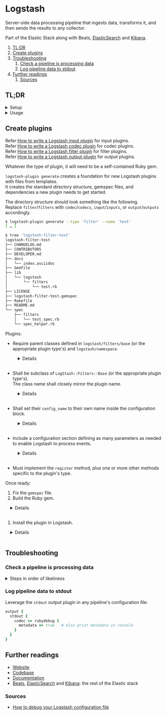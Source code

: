 # Logstash

Server-side data processing pipeline that ingests data, transforms it, and then sends the results to any collector.

Part of the Elastic Stack along with Beats, [ElasticSearch] and [Kibana].

1. [TL;DR](#tldr)
1. [Create plugins](#create-plugins)
1. [Troubleshooting](#troubleshooting)
   1. [Check a pipeline is processing data](#check-a-pipeline-is-processing-data)
   1. [Log pipeline data to stdout](#log-pipeline-data-to-stdout)
1. [Further readings](#further-readings)
   1. [Sources](#sources)

## TL;DR

<details>
  <summary>Setup</summary>

```sh
dnf install 'logstash'
docker pull 'logstash:7.17.27'
yum install 'logstash'
```

</details>

<details>
  <summary>Usage</summary>

```sh
# Start the service.
docker run --rm --detach --name 'logstash' --publish '5044:5044' 'logstash:7.17.27'

# Get a shell in the docker image.
docker run --rm -ti --name 'logstash' --entrypoint 'bash' 'logstash:7.17.27'

# Validate configuration files.
logstash -tf 'config.conf'
logstash --config.test_and_exit --path.config 'config.conf' --api.enabled='false'
docker run --rm --name 'logstash' -v "$PWD:/usr/share/logstash/custom-config" 'logstash:7.17.7' \
  --api.enabled='false' --config.test_and_exit --path.config 'staging.conf'
# Should `path.config` be a directory, loads and checks *all* files in it as if they were a *single* pipeline.
logstash --config.test_and_exit --path.config 'configDir' --log.level='debug'
docker run --rm -ti -v "$PWD:/usr/share/logstash/custom-dir" 'docker.io/library/logstash:7.17.27' -tf 'custom-dir'

# Automatically reload configuration files on change.
# Default interval is '3s'.
logstash … --config.reload.automatic
logstash … --config.reload.automatic --config.reload.interval '5s'

# Force configuration files reload and restart the pipelines.
# Does not really seem to work, honestly. Just restart the whole service.
kill -SIGHUP '14175'
pkill --signal 'SIGHUP' 'logstash'


# Install plugins.
logstash-plugin install 'logstash-output-loki'

# List installed plugins.
logstash-plugin list
logstash-plugin list --verbose
logstash-plugin list '*namefragment*'
logstash-plugin list --group 'output'


# Get Logstash's status.
curl -fsS 'localhost:9600/_health_report?pretty'

# Get pipelines' statistics.
curl -fsS 'localhost:9600/_node/stats/pipelines?pretty'
curl -fsS 'localhost:9600/_node/stats/pipelines/somePipeline?pretty'
```

```rb
input {
  file {
    path => "/var/log/logstash/logstash-plain.log"
  }
  syslog {
    port => 9292
    codec => "json"
  }
  tcp {
    port => 9191
    codec => "json"
  }
}

filter {
  grok {
    match => { "message" => "\[%{TIMESTAMP_ISO8601:timestamp}\]\[%{LOGLEVEL:loglevel}\] .+" }
  }
  json {
    skip_on_invalid_json => true
    source => "message"
    add_tag => ["json_body"]
  }
  mutate {
    add_field => {
      "cluster" => "eu-west-1"
      "job" => "logstash"
    }
    replace => { "type" => "stream"}
    remove_field => [ "src" ]
  }

  if [loglevel] != "ERROR" and [loglevel] != "WARN" {
    drop { }
  }
}

output {
  loki {
    url => "http://loki.example.org:3100/loki/api/v1/push"
  }
  opensearch {
    hosts => [ "https://os.example.org:443" ]
    auth_type => {
      type => 'aws_iam'
      region => 'eu-west-1'
    }
    index => "something-%{+YYYY.MM.dd}"
    action => "create"
  }
  stdout { codec => rubydebug }
  file {
    path => "/tmp/debug.json"
  }
}
```

</details>

<!-- Uncomment if used
<details>
  <summary>Real world use cases</summary>

```sh
```

</details>
-->

## Create plugins

Refer [How to write a Logstash input plugin] for input plugins.<br/>
Refer [How to write a Logstash codec plugin] for codec plugins.<br/>
Refer [How to write a Logstash filter plugin] for filter plugins.<br/>
Refer [How to write a Logstash output plugin] for output plugins.

Whatever the type of plugin, it will need to be a self-contained Ruby gem.

`logstash-plugin generate` creates a foundation for new Logstash plugins with files from templates.<br/>
It creates the standard directory structure, gemspec files, and dependencies a new plugin needs to get started.

The directory structure should look something like the following.<br/>
Replace `filter`/`filters` with `codec`/`codecs`, `input`/`inputs`, or `output`/`outputs` accordingly.

```sh
$ logstash-plugin generate --type 'filter' --name 'test'
[ … ]

$ tree 'logstash-filter-test'
logstash-filter-test
├── CHANGELOG.md
├── CONTRIBUTORS
├── DEVELOPER.md
├── docs
│   └── index.asciidoc
├── Gemfile
├── lib
│   └── logstash
│       └── filters
│           └── test.rb
├── LICENSE
├── logstash-filter-test.gemspec
├── Rakefile
├── README.md
└── spec
    ├── filters
    │   └── test_spec.rb
    └── spec_helper.rb
```

Plugins:

- Require parent classes defined in `logstash/filters/base` (or the appropriate plugin type's) and `logstash/namespace`.

  <details style="padding: 0 0 1rem 1rem">

  ```rb
  require "logstash/filters/base"
  require "logstash/namespace"
  ```

  </details>

- Shall be subclass of `LogStash::Filters::Base` (or the appropriate plugin type's).<br/>
  The class name shall closely mirror the plugin name.

  <details style="padding: 0 0 1rem 1rem">

  ```rb
  class LogStash::Filters::Test < LogStash::Filters::Base
  ```

  </details>

- Shall set their `config_name` to their own name inside the configuration block.

  <details style="padding: 0 0 1rem 1rem">

  ```rb
  class LogStash::Filters::Test < LogStash::Filters::Base
    config_name "test"
  ```

  </details>

- Include a configuration section defining as many parameters as needed to enable Logstash to process events.

  <details style="padding: 0 0 1rem 1rem">

  ```rb
  class LogStash::Filters::Test < LogStash::Filters::Base
    config_name "test"
    config :message, :validate => :string, :default => "Hello World!"
  ```

  </details>

- Must implement the `register` method, plus one or more other methods specific to the plugin's type.

Once ready:

1. Fix the `gemspec` file.
1. Build the Ruby gem.

  <details style="padding: 0 0 1rem 1rem">

  ```sh
  gem build
  ```

  </details>

1. Install the plugin in Logstash.

  <details style="padding: 0 0 1rem 1rem">

  ```sh
  $ logstash-plugin install 'logstash-filter-test-0.1.0.gem'
  Using bundled JDK: /usr/share/logstash/jdk
  OpenJDK 64-Bit Server VM warning: Option UseConcMarkSweepGC was deprecated in version 9.0 and will likely be removed in a future release.
  io/console on JRuby shells out to stty for most operations
  Validating logstash-filter-test-0.1.0.gem
  Installing logstash-filter-test
  ```

  </details>

## Troubleshooting

### Check a pipeline is processing data

<details>
  <summary>Steps in order of likeliness</summary>

1. Check the Logstash process is running correctly

   ```sh
   systemctl status 'logstash.service'
   journalctl -xefu 'logstash.service'

   docker ps
   docker logs 'logstash'
   ```

1. Check the Logstash process is getting and/or sending data:

   ```sh
   tcpdump 'dst port 8765 or dst opensearch.example.org'
   ```

1. Check the pipeline's statistics are changing:

   ```sh
   curl -fsS 'localhost:9600/_node/stats/pipelines/somePipeline' \
   | jq '.pipelines."somePipeline"|{"events":.events,"queue":.queue}' -
   ```

   ```json
   {
     "events": {
       "in": 20169,
       "out": 20169,
       "queue_push_duration_in_millis": 11,
       "duration_in_millis": 257276,
       "filtered": 20169
     },
     "queue": {
       "type": "memory",
       "events_count": 0,
       "queue_size_in_bytes": 0,
       "max_queue_size_in_bytes": 0
     }
   }
   ```

1. Check the pipeline's input and output plugin's statistics are changing:

   ```sh
   curl -fsS 'localhost:9600/_node/stats/pipelines/somePipeline' \
   | jq '.pipelines."somePipeline".plugins|{"in":.inputs,"out":.outputs[]|select(.name=="opensearch")}' -
   ```

1. [Log the pipeline's data to stdout][log pipeline data to stdout] to check data is parsed correctly.

</details>

### Log pipeline data to stdout

Leverage the `stdout` output plugin in any pipeline's configuration file:

```rb
output {
  stdout {
    codec => rubydebug {
      metadata => true   # also print metadata in console
    }
  }
}
```

## Further readings

- [Website]
- [Codebase]
- [Documentation]
- [Beats], [ElasticSearch] and [Kibana]: the rest of the Elastic stack

### Sources

- [How to debug your Logstash configuration file]

<!--
  Reference
  ═╬═Time══
  -->

<!-- In-article sections -->
[log pipeline data to stdout]: #log-pipeline-data-to-stdout

<!-- Knowledge base -->
[beats]: beats.md
[elasticsearch]: elasticsearch.md
[kibana]: kibana.md

<!-- Files -->
<!-- Upstream -->
[codebase]: https://github.com/elastic/logstash
[documentation]: https://www.elastic.co/guide/en/logstash/current/
[How to write a Logstash codec plugin]: https://www.elastic.co/docs/extend/logstash/codec-new-plugin
[How to write a Logstash filter plugin]: https://www.elastic.co/docs/extend/logstash/filter-new-plugin
[How to write a Logstash input plugin]: https://www.elastic.co/docs/extend/logstash/input-new-plugin
[How to write a Logstash output plugin]: https://www.elastic.co/docs/extend/logstash/output-new-plugin
[website]: https://www.elastic.co/logstash

<!-- Others -->
[how to debug your logstash configuration file]: https://logz.io/blog/debug-logstash/

